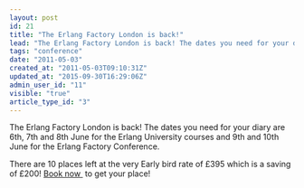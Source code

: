 ```yaml
---
layout: post
id: 21
title: "The Erlang Factory London is back!"
lead: "The Erlang Factory London is back! The dates you need for your diary are 6th, 7th and 8th June for the Erlang University courses and 9th and 10th June for the Erlang Factory Conference. "
tags: "conference"
date: "2011-05-03"
created_at: "2011-05-03T09:10:31Z"
updated_at: "2015-09-30T16:29:06Z"
admin_user_id: "11"
visible: "true"
article_type_id: "3"
---
```


 The Erlang Factory London is back! The dates you need for your diary are 6th, 7th and 8th June for the Erlang University courses and 9th and 10th June for the Erlang Factory Conference.

 There are 10 places left at the very Early bird rate of £395 which is a saving of £200! [Book now ](http://www.erlang-factory.com/conference/London2011) to get your place!

 
